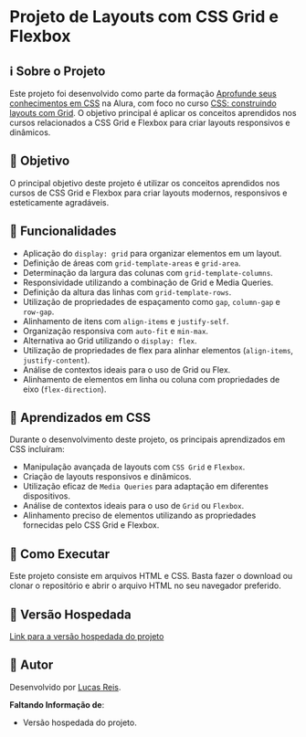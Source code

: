 # Projeto de Layouts com CSS Grid e Flexbox

## ℹ️ Sobre o Projeto

Este projeto foi desenvolvido como parte da formação [Aprofunde seus conhecimentos em CSS](https://cursos.alura.com.br/formacao-css-estilos) na Alura, com foco no curso [CSS: construindo layouts com Grid](https://cursos.alura.com.br/course/css-construindo-layouts-com-grid). O objetivo principal é aplicar os conceitos aprendidos nos cursos relacionados a CSS Grid e Flexbox para criar layouts responsivos e dinâmicos.

## 🎯 Objetivo

O principal objetivo deste projeto é utilizar os conceitos aprendidos nos cursos de CSS Grid e Flexbox para criar layouts modernos, responsivos e esteticamente agradáveis.

## 🔧 Funcionalidades

- Aplicação do `display: grid` para organizar elementos em um layout.
- Definição de áreas com `grid-template-areas` e `grid-area`.
- Determinação da largura das colunas com `grid-template-columns`.
- Responsividade utilizando a combinação de Grid e Media Queries.
- Definição da altura das linhas com `grid-template-rows`.
- Utilização de propriedades de espaçamento como `gap`, `column-gap` e `row-gap`.
- Alinhamento de itens com `align-items` e `justify-self`.
- Organização responsiva com `auto-fit` e `min-max`.
- Alternativa ao Grid utilizando o `display: flex`.
- Utilização de propriedades de flex para alinhar elementos (`align-items`, `justify-content`).
- Análise de contextos ideais para o uso de Grid ou Flex.
- Alinhamento de elementos em linha ou coluna com propriedades de eixo (`flex-direction`).

## 🧠 Aprendizados em CSS

Durante o desenvolvimento deste projeto, os principais aprendizados em CSS incluíram:

- Manipulação avançada de layouts com `CSS Grid` e `Flexbox`.
- Criação de layouts responsivos e dinâmicos.
- Utilização eficaz de `Media Queries` para adaptação em diferentes dispositivos.
- Análise de contextos ideais para o uso de `Grid` ou `Flexbox`.
- Alinhamento preciso de elementos utilizando as propriedades fornecidas pelo CSS Grid e Flexbox.

## 🚀 Como Executar

Este projeto consiste em arquivos HTML e CSS. Basta fazer o download ou clonar o repositório e abrir o arquivo HTML no seu navegador preferido.

## 🔗 Versão Hospedada

[Link para a versão hospedada do projeto](https://wave-cast-drab.vercel.app/)

## 👤 Autor

Desenvolvido por [Lucas Reis](https://wa.me/558186580542).

**Faltando Informação de**:

- Versão hospedada do projeto.
